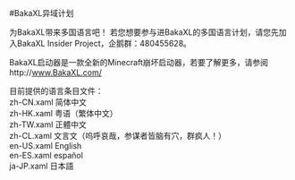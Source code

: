 #BakaXL异域计划

为BakaXL带来多国语言吧！
若您想要参与进BakaXL的多国语言计划，请您先加入BakaXL Insider Project，企鹅群：480455628。

BakaXL启动器是一款全新的Minecraft崩坏启动器，若要了解更多，请参阅http://www.BakaXL.com/

目前提供的语言条目文件：  
zh-CN.xaml 简体中文  
zh-HK.xaml 粤语（繁体中文）  
zh-TW.xaml 正體中文  
zh-CL.xaml 文言文（呜呼哀哉，参谋者皆脑有穴，群疯人！）  
en-US.xaml English  
en-ES.xaml español  
ja-JP.xaml 日本語